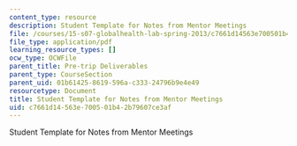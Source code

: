 ```yaml
---
content_type: resource
description: Student Template for Notes from Mentor Meetings
file: /courses/15-s07-globalhealth-lab-spring-2013/c7661d14563e700501b42b79607ce3af_MIT15_S07S13_student-template.pdf
file_type: application/pdf
learning_resource_types: []
ocw_type: OCWFile
parent_title: Pre-trip Deliverables
parent_type: CourseSection
parent_uid: 01b61425-8619-596a-c333-24796b9e4e49
resourcetype: Document
title: Student Template for Notes from Mentor Meetings
uid: c7661d14-563e-7005-01b4-2b79607ce3af
---
```

Student Template for Notes from Mentor Meetings

